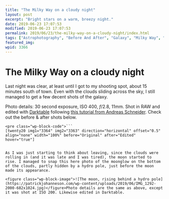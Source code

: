 ```yaml
---
title: "The Milky Way on a cloudy night"
layout: post
excerpt: "Bright stars on a warm, breezy night."
date: 2019-06-23 17:07:53
modified: 2019-06-23 17:07:53
permalink: 2019/06/23/the-milky-way-on-a-cloudy-night/index.html
tags: ["Astrophotography", "Before And After", "Galaxy", "Milky Way", "Photos"]
featured_img: 
wpid: 3366
---
```


# The Milky Way on a cloudy night

Last night was clear, at least until I got to my shooting spot, about 15 minutes south of town. Even with the clouds sliding across the sky, I still managed to get a few decent shots of the galaxy.

Photo details: 30 second exposure, ISO 400, *f*/2.8, 11mm. Shot in RAW and edited with [Darktable](https://www.darktable.org/) following [this tutorial from Andreas Schneider](https://blog.pixelbook.org/2018/09/night-photography-image-processing-using-darktable/). Check out the before &amp; after shots below.

```
<pre class="wp-block-code">```
[twenty20 img1="3364" img2="3363" direction="horizontal" offset="0.5" align="none" width="100%" before="Original" after="Edited" hover="true"]
```
```

As I was just starting to think about leaving, since the clouds were rolling in (and it was late and I was tired), the moon started to rise. I managed to snap this here photo of the moonglow on the bottom of the clouds, partly hidden by a hydro pole, just before the moon made its appearance.

<figure class="wp-block-image">![The moon, rising behind a hydro pole](https://patrickjohanneson.com/wp-content/uploads/2019/06/IMG_1292-2000-682x1024.jpg)</figure>Photo details are the same as above, except it was shot at ISO 200. Likewise edited in Darktable.